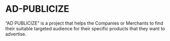 # AD-PUBLICIZE
“AD PUBLICIZE” is a project that helps the Companies or Merchants to find their suitable targeted audience for their specific products that they want to advertise. 

